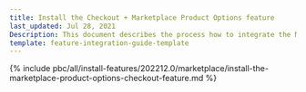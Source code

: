 ```yaml
---
title: Install the Checkout + Marketplace Product Options feature
last_updated: Jul 28, 2021
Description: This document describes the process how to integrate the Marketplace Product Options feature into a Spryker project.
template: feature-integration-guide-template
---
```


{% include pbc/all/install-features/202212.0/marketplace/install-the-marketplace-product-options-checkout-feature.md %} <!-- To edit, see /_includes/pbc/all/install-features/202212.0/marketplace/install-the-marketplace-product-options-checkout-feature.md -->
